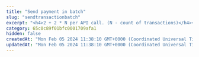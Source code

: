 ```yaml
---
title: "Send payment in batch"
slug: "sendtransactionbatch"
excerpt: "<h4>2 + 2 * N per API call. (N - count of transactions)</h4><br/>\n<p>Sends the N payments within Tatum Private Ledger. All assets are settled instantly.<br/>\nWhen a transaction is settled, 2 transaction records are created, 1 for each of the participants. These 2 records are connected via a transaction reference, which is the same for both of them.<br/>\nThis method is only used for transferring assets between accounts within Tatum and will not send any funds to blockchain addresses.<br/>\nIf there is an insufficient balance in the sender account, no transaction is recorded.<br/>\nIt is possible to perform an anonymous transaction where the sender account is not visible for the recipient.<br/>\nThe FIAT currency value of every transaction is calculated automatically. The FIAT value is based on the accountingCurrency of the account connected to the transaction and is available in the marketValue parameter of the transaction.</p>"
category: 65c0c89f01bfc0001709afa1
hidden: false
createdAt: "Mon Feb 05 2024 11:38:10 GMT+0000 (Coordinated Universal Time)"
updatedAt: "Mon Feb 05 2024 11:38:10 GMT+0000 (Coordinated Universal Time)"
---
```

